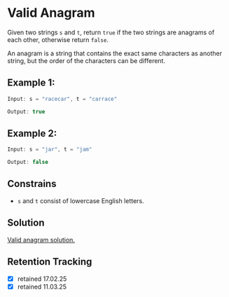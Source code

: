 # Valid Anagram

Given two strings `s` and `t`, return `true` if the two strings are anagrams of each other, otherwise return `false`.

An anagram is a string that contains the exact same characters as another string, but the order of the characters can be different.

## Example 1:

```ts
Input: s = "racecar", t = "carrace"

Output: true
```

## Example 2:

```ts
Input: s = "jar", t = "jam"

Output: false
```

## Constrains

- `s` and `t` consist of lowercase English letters.

## Solution

[Valid anagram solution.](valid-anagram-solution.md)

## Retention Tracking

- [x] retained 17.02.25
- [x] retained 11.03.25
